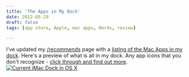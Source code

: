 ```yaml
---
title: 'The Apps in My Dock'
date: 2012-05-29
draft: false
tags: [app store, Apple, mac apps, Nerds, review]

---
```


I've updated my [/recommends](https://chrisenns.com/recommends) page with a [listing of the Mac Apps in my dock](https://chrisenns.com/recommends/mac-apps/). Here's a preview of what is all in my dock. Any app icons that you don't recognize - [click through and find out more](https://chrisenns.com/recommends/mac-apps/). [![Current iMac Dock in OS X](https://chrisenns.com/wp-content/uploads/2012/05/Screen-Shot-2012-05-29-at-1.44.26-PM-600x31.png "Current iMac Dock in OS X")](https://chrisenns.com/wp-content/uploads/2012/05/Screen-Shot-2012-05-29-at-1.44.26-PM.png)